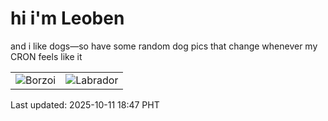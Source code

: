 # hi i'm Leoben

and i like dogs—so have some random dog pics that change whenever my CRON feels like it

|  |  |
|--------|----------|
| ![Borzoi](https://random-dog-vercel.vercel.app/api/random-borzoi?v=1760179679) | ![Labrador](https://random-dog-vercel.vercel.app/api/random-labrador?v=1760179679) |

Last updated: 2025-10-11 18:47 PHT
